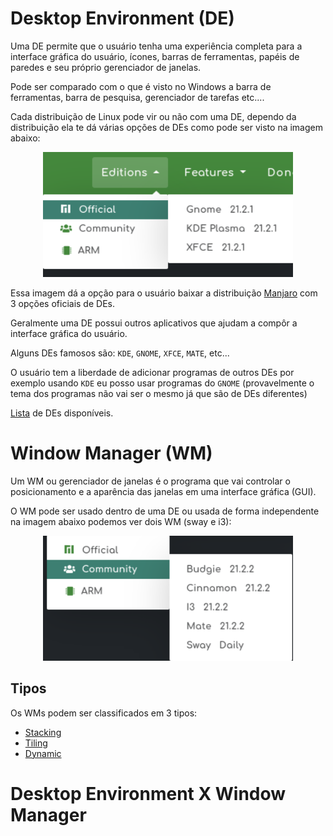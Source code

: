 # Desktop Environment (DE)

Uma DE permite que o usuário tenha uma experiência completa para a interface gráfica do usuário, ícones, barras de ferramentas, papéis de paredes e seu próprio gerenciador de janelas.

Pode ser comparado com o que é visto no Windows a barra de ferramentas, barra de pesquisa, gerenciador de tarefas etc....

Cada distribuição de Linux pode vir ou não com uma DE, dependo da distribuição ela te dá várias opções de DEs como pode ser visto na imagem abaixo:

<p align="center">
    <img src="./assets/Manjaro_exemplos_de.png" alt="Manjaro Exemplos DE" width="400" height="200" />
</p>

Essa imagem dá a opção para o usuário baixar a distribuição [Manjaro](https://manjaro.org/download/) com 3 opções oficiais de DEs.

Geralmente uma DE possui outros aplicativos que ajudam a compôr a interface gráfica do usuário.

Alguns DEs famosos são: `KDE`, `GNOME`, `XFCE`, `MATE`, etc...

O usuário tem a liberdade de adicionar programas de outros DEs por exemplo usando `KDE` eu posso usar programas do `GNOME` (provavelmente o tema dos programas não vai ser o mesmo já que são de DEs diferentes)

[Lista](https://wiki.archlinux.org/title/Desktop_environment_%28Portugu%C3%AAs%29#Lista_de_ambientes_de_desktop) de DEs disponíveis.

# Window Manager (WM)

Um WM ou gerenciador de janelas é o programa que vai controlar o posicionamento e a aparência das janelas em uma interface gráfica (GUI).

O WM pode ser usado dentro de uma DE ou usada de forma independente na imagem abaixo podemos ver dois WM (sway e i3):

<p align="center">
    <img src="./assets/Manjaro_exemplos_wm.png" alt="Manjaro Exemplos WM" width="400" height="200" />
</p>

## Tipos

Os WMs podem ser classificados em 3 tipos:

* [Stacking](https://wiki.archlinux.org/title/Window_manager_%28Portugu%C3%AAs%29#Gerenciadores_de_janela_de_empilhamento)
* [Tiling](https://wiki.archlinux.org/title/Window_manager_%28Portugu%C3%AAs%29#Gerenciadores_de_janela_de_tiling)
* [Dynamic](https://wiki.archlinux.org/title/Window_manager_%28Portugu%C3%AAs%29#Gerenciadores_de_janela_din%C3%A2micos)

# Desktop Environment X Window Manager

